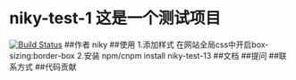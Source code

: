 # niky-test-1  这是一个测试项目
[![Build Status](https://www.travis-ci.org/niky1224/niky-test-1.svg?branch=master)](https://www.travis-ci.org/niky1224/niky-test-1)
##作者
    niky
##使用
1.添加样式
    在网站全局css中开启box-sizing:border-box
2.安装
    npm/cnpm install niky-test-13
##文档
##提问
##联系方式
##代码贡献
